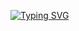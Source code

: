 <a href="https://git.io/typing-svg"><img src="https://readme-typing-svg.herokuapp.com?font=Dancing+Script&weight=600&size=40&duration=2500&pause=200&color=F7F7F7&center=true&vCenter=true&multiline=true&repeat=false&width=1250&height=200&lines=Welcome+to+my+GitHub.;I+am+a+novice+Java+developer+from+Russia.;Here+I+will+publish+my+pet+projects+and+various+test+tasks+from+employers." alt="Typing SVG" /></a>
